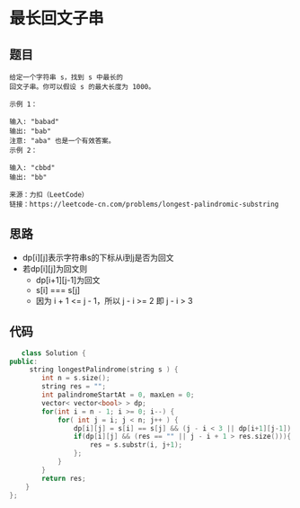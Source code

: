 # 最长回文子串

## 题目
```
给定一个字符串 s，找到 s 中最长的
回文子串。你可以假设 s 的最大长度为 1000。

示例 1：

输入: "babad"
输出: "bab"
注意: "aba" 也是一个有效答案。
示例 2：

输入: "cbbd"
输出: "bb"

来源：力扣（LeetCode）
链接：https://leetcode-cn.com/problems/longest-palindromic-substring

```
## 思路
- dp[i][j]表示字符串s的下标从i到j是否为回文
- 若dp[i][j]为回文则
    - dp[i+1][j-1]为回文
    - s[i] === s[j]
    - 因为 i + 1 <= j - 1，所以 j - i >= 2 即 j - i > 3
## 代码
```c++
   class Solution {
public:
     string longestPalindrome(string s ) {
        int n = s.size();
        string res = "";
        int palindromeStartAt = 0, maxLen = 0;
        vector< vector<bool> > dp;
        for(int i = n - 1; i >= 0; i--) {
            for( int j = i; j < n; j++ ) {
                dp[i][j] = s[i] == s[j] && (j - i < 3 || dp[i+1][j-1]);
                if(dp[i][j] && (res == "" || j - i + 1 > res.size())){
                    res = s.substr(i, j+1);
                };
            }
        }
        return res;
    }
};
```
